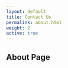 ```yaml
---
layout: default
title: Contact Us
permalink: about.html
weight: 2
active: true
---
```


## About Page
